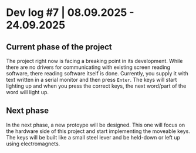 # Dev log #7 | 08.09.2025 - 24.09.2025

## Current phase of the project
The project right now is facing a breaking point in its development. While there are no drivers for communicating with existing screen reading software, there reading software itself is done. Currently, you supply it with text written in a serial monitor and then press `Enter`. The keys will start lighting up and when you press the correct keys, the next word/part of the word will light up.

## Next phase
In the next phase, a new protoype will be designed. This one will focus on the hardware side of this project and start implementing the moveable keys. The keys will be built like a small steel lever and be held-down or left up using electromagnets.
